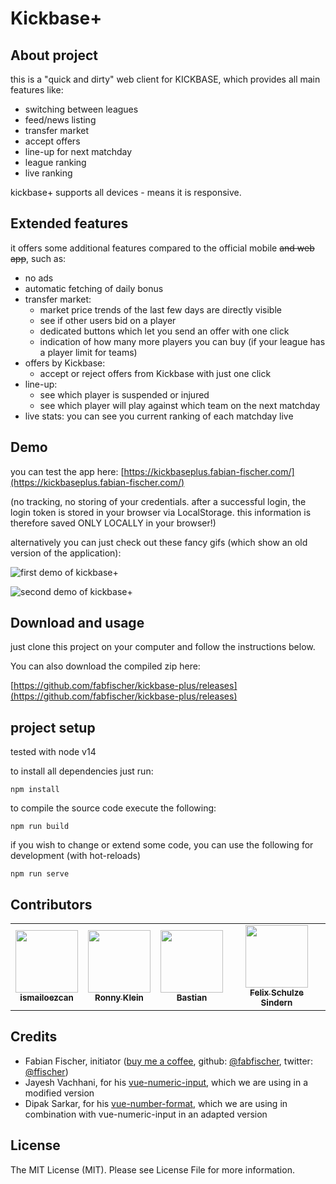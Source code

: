 # Kickbase+

## About project
this is a "quick and dirty" web client for KICKBASE, which provides all main features like:

- switching between leagues
- feed/news listing
- transfer market
- accept offers
- line-up for next matchday
- league ranking
- live ranking

kickbase+ supports all devices - means it is responsive.

## Extended features

it offers some additional features compared to the official mobile ~~and web app~~, such as:
- no ads
- automatic fetching of daily bonus
- transfer market:
	- market price trends of the last few days are directly visible
	- see if other users bid on a player
	- dedicated buttons which let you send an offer with one click
	- indication of how many more players you can buy (if your league has a player limit for teams)
- offers by Kickbase:
	- accept or reject offers from Kickbase with just one click
- line-up:
	- see which player is suspended or injured
	- see which player will play against which team on the next matchday
- live stats: you can see you current ranking of each matchday live

## Demo
you can test the app here: [https://kickbaseplus.fabian-fischer.com/](https://kickbaseplus.fabian-fischer.com/)

(no tracking, no storing of your credentials. after a successful login, the login token is stored in your browser via LocalStorage. this information is therefore saved ONLY LOCALLY in your browser!)

alternatively you can just check out these fancy gifs (which show an old version of the application):

![first demo of kickbase+](https://dev.fabian-fischer.com/github/kickbase+/demo-1.gif "first demo of kickbase+")


![second demo of kickbase+](https://dev.fabian-fischer.com/github/kickbase+/demo-2.gif "second demo of kickbase+")

## Download and usage
just clone this project on your computer and follow the instructions below. 

You can also download the compiled zip here:

[https://github.com/fabfischer/kickbase-plus/releases](https://github.com/fabfischer/kickbase-plus/releases)


## project setup
tested with node v14


to install all dependencies just run:

```
npm install
```

to compile the source code execute the following:
 
```
npm run build
```

if you wish to change or extend some code, you can use the following for development (with hot-reloads)

```
npm run serve
```

## Contributors

<!-- ALL-CONTRIBUTORS-LIST:START - Do not remove or modify this section -->
<!-- prettier-ignore-start -->
<!-- markdownlint-disable -->
<table>
  <tbody>
    <tr>
      <td align="center"><a href="https://github.com/ismailoezcan"><img src="https://avatars.githubusercontent.com/u/32710563?v=4" width="100px;" alt=""/><br /><sub><b>ismailoezcan</b></sub></a></td>
      <td align="center"><a href="https://github.com/eLindros"><img src="https://avatars.githubusercontent.com/u/4130049?v=4" width="100px;" alt=""/><br /><sub><b>Ronny Klein</b></sub></a></td>
      <td align="center"><a href="https://github.com/Quotic"><img src="https://avatars.githubusercontent.com/u/1618550?v=4" width="100px;" alt=""/><br /><sub><b>Bastian</b></sub></a></td>
      <td align="center"><a href="https://github.com/FelixSchuSi"><img src="https://avatars.githubusercontent.com/u/47390169?v=4" width="100px;" alt=""/><br /><sub><b>Felix Schulze Sindern</b></sub></a></td>
    </tr>
  </tbody>
</table>

<!-- markdownlint-restore -->
<!-- prettier-ignore-end -->

<!-- ALL-CONTRIBUTORS-LIST:END -->

## Credits

- Fabian Fischer, initiator ([buy me a coffee](https://www.buymeacoffee.com/ffischer),
  github: [@fabfischer](https://github.com/fabfischer), twitter: [@ffischer](https://twitter.com/ffischer))
- Jayesh Vachhani, for his [vue-numeric-input](https://github.com/JayeshLab/vue-numeric-input), which we are using in a
  modified version
- Dipak Sarkar, for his [vue-number-format](https://github.com/coders-tm/vue-number-format/tree/vue2.0), which we are using in combination with
  vue-numeric-input in an adapted version

## License

The MIT License (MIT). Please see License File for more information.